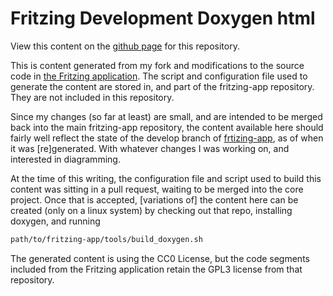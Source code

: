 # Fritzing Development Doxygen html

View this content on the [github page](https://mmerlin.github.io/fritzing-dev-doxygen/index.html) for this repository.

This is content generated from my fork and modifications to the source code in [the Fritzing application](https://github.com/fritzing/fritzing-app). The script and configuration file used to generate the content are stored in, and part of the fritzing-app repository. They are not included in this repository.

Since my changes (so far at least) are small, and are intended to be merged back into the main fritzing-app repository, the content available here should fairly well reflect the state of the develop branch of [frtizing-app](https://github.com/fritzing/fritzing-app), as of when it was [re]generated. With whatever changes I was working on, and interested in diagramming.

At the time of this writing, the configuration file and script used to build this content was sitting in a pull request, waiting to be merged into the core project. Once that is accepted, [variations of] the content here can be created (only on a linux system) by checking out that repo, installing doxygen, and running

```sh
path/to/fritzing-app/tools/build_doxygen.sh
```

The generated content is using the CC0 License, but the code segments included from the Fritzing application retain the GPL3 license from that repository.

